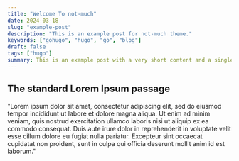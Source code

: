 ```yaml
---
title: "Welcome To not-much"
date: 2024-03-18
slug: "example-post"
description: "This is an example post for not-much theme."
keywords: ["gohugo", "hugo", "go", "blog"]
draft: false
tags: ["hugo"]
summary: This is an example post with a very short content and a single header.
---
```


## The standard Lorem Ipsum passage

"Lorem ipsum dolor sit amet, consectetur adipiscing elit, sed do eiusmod tempor incididunt ut labore et dolore magna aliqua. Ut enim ad minim veniam, quis nostrud exercitation ullamco laboris nisi ut aliquip ex ea commodo consequat. Duis aute irure dolor in reprehenderit in voluptate velit esse cillum dolore eu fugiat nulla pariatur. Excepteur sint occaecat cupidatat non proident, sunt in culpa qui officia deserunt mollit anim id est laborum."